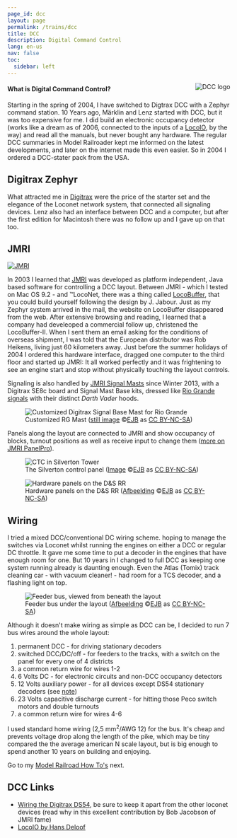```yaml
---
page_id: dcc
layout: page
permalink: /trains/dcc
title: DCC
description: Digital Command Control
lang: en-us
nav: false
toc:
  sidebar: left
---
```


<img src='{{ "/assets/img/trains2/dcclogo.gif" | relative_url }}' alt="DCC logo" style="float: right;">

<h4>What is Digital Command Control?</h4>
<p>Starting in the spring of 2004, I have switched to Digtrax DCC with a Zephyr command station. 10 Years ago, M&auml;rklin and Lenz started with DCC, but it was too expensive for me. I did build an electronic occupancy detector (works like a dream as of 2006, connected to the inputs of a <a href="#locoio">LocoIO</a>, by the way) and read all the manuals, but never bought any hardware. The regular DCC summaries in Model Railroader kept me informed on the latest developments, and later on the internet made this even easier. So in 2004 I ordered a DCC-stater pack from the USA.</p>

## Digitrax Zephyr

<p>What attracted me in <a href="https://www.digitrax.com">Digitrax</a> were the price of the starter set and the elegance of the Loconet network system, that connected all signaling devices. Lenz also had an interface between DCC and a computer, but after the first edition for Macintosh there was no follow up and I gave up on that too.</p>

## JMRI

<a href="https://www.jmri.org"><img src='{{ "/assets/img/trains2/logo-jmri.gif" | relative_url }}' alt='JMRI'></a>

<p>In 2003 I learned that <a href="https://www.jmri.org">JMRI</a> was developed as platform independent, Java based software for controlling a DCC layout. Between JMRI - which I tested on Mac OS 9.2 - and &trade;LocoNet, there was a thing called <a href="https://www.jmri.org/help/en/html/hardware/loconet/LocoBufferII.shtml">LocoBuffer</a>, that you could build yourself following the design by J. Jabour. Just as my Zephyr system arrived in the mail, the website on LocoBuffer disappeared from the web. After extensive browsing and reading, I learned that a company had develeoped a commercial follow up, christened the LocoBuffer-II. When I sent them an email asking for the conditions of overseas shipment, I was told that the European distributor was Rob Heikens, living just 60 kilometers away. Just before the summer holidays of 2004 I ordered this hardware interface, dragged one computer to the third floor and started up JMRI: It all worked perfectly and it was frightening to see an engine start and stop without physically touching the layout controls.</p>

<p>Signaling is also handled by <a href="https://www.jmri.org/help/en/html/tools/signaling/index.shtml">JMRI Signal Masts</a> since Winter 2013, with a Digitrax SE8c board and Signal Mast Base kits, dressed like <a href="tips.html#dwarf">Rio Grande signals</a> with their distinct <em>Darth Vader</em> hoods.</p>

<figure><img src='{{ "/assets/img/trains2/DSCF2960_signal.jpg" | relative_url }}' alt='Customized Digitrax Signal Base Mast for Rio Grande' class='img-fluid'>
<figcaption class="kleiner">Customized RG Mast (<a prefix="dct: https://purl.org/dc/terms/" href="https://purl.org/dc/dcmitype/Image" property="dct:title" rel="dct:type">still image</a> &copy;<a prefix="cc: https://creativecommons.org/ns#" href="https://www.ebroerse.nl" property="cc:attributionName" rel="cc:attributionURL">EJB</a> as <a rel="license" href="https://creativecommons.org/licenses/by-nc-sa/4.0/">CC BY-NC-SA</a>)</figcaption></figure>

<p>Panels along the layout are connected to JMRI and show occupancy of blocks, turnout positions as well as receive input to change them (<a href="tips.html#panel">more on JMRI PanelPro</a>).</p>

<div class="row">
<div class="col-sm">
<figure><img src='{{ "/assets/img/trains2/110-1082_IMG.jpg" | relative_url }}' alt='CTC in Silverton Tower' class='img-fluid'>
<figcaption class="kleiner">The Silverton control panel (<a prefix="dct: https://purl.org/dc/terms/" href="https://purl.org/dc/dcmitype/Image" property="dct:title" rel="dct:type">Image</a> &copy;<a prefix="cc: https://creativecommons.org/ns#" href="https://www.ebroerse.nl" property="cc:attributionName" rel="cc:attributionURL">EJB</a> as <a rel="license" href="https://creativecommons.org/licenses/by-nc-sa/4.0/">CC BY-NC-SA</a>)</figcaption></figure>
</div>
<div class="col-sm">
<figure>
<img src='{{ "/assets/img/trains2/IMG_3536_D_SNGRR%20panel.jpg" | relative_url }}' alt='Hardware panels on the D&S RR' class='img-fluid'>
<figcaption class="kleiner">Hardware panels on the D&amp;S RR (<a prefix="dct: https://purl.org/dc/terms/" href="https://purl.org/dc/dcmitype/Image" property="dct:title" rel="dct:type">Afbeelding</a> &copy;<a prefix="cc: https://creativecommons.org/ns#" href="https://www.ebroerse.nl" property="cc:attributionName" rel="cc:attributionURL">EJB</a> as <a rel="license" href="https://creativecommons.org/licenses/by-nc-sa/4.0/">CC BY-NC-SA</a>)</figcaption>
</figure>
</div>
</div>

## Wiring

<p>I tried a mixed DCC/conventional DC wiring scheme. hoping to manage the switches via Loconet whilst running the engines on either a DCC or regular DC throttle. It gave me some time to put a decoder in the engines that have enough room for one. But 10 years in I changed to full DCC as keeping one system running already is daunting enough. Even the Atlas (Tomix) track cleaning car - with vacuum cleaner! - had room for a TCS decoder, and a flashing light on top.</p>

<figure><img src='{{ "/assets/img/trains2/S2400212-kl.jpg" | relative_url }}' alt='Feeder bus, viewed from beneath the layout' class='img-fluid'>
<figcaption>Feeder bus under the layout (<a prefix="dct: https://purl.org/dc/terms/" href="https://purl.org/dc/dcmitype/Image" property="dct:title" rel="dct:type">Afbeelding</a> &copy;<a prefix="cc: https://creativecommons.org/ns#" href="https://www.ebroerse.nl" property="cc:attributionName" rel="cc:attributionURL">EJB</a> as <a rel="license" href="https://creativecommons.org/licenses/by-nc-sa/4.0/">CC BY-NC-SA</a>)</figcaption></figure>

<p>Although it doesn't make wiring as simple as DCC can be, I decided to run 7 bus wires around the whole layout:</p>
<ol>
<li>permanent DCC - for driving stationary decoders</li>
<li>switched DCC/DC/off - for feeders to the tracks, with a switch on the panel for every one of 4 districts</li>
<li>a common return wire for wires 1-2</li>
<li>6 Volts DC - for electronic circuits and non-DCC occupancy detectors</li>
<li>12 Volts auxiliary power - for all devices except DS54 stationary decoders (see <a href="#wiring-ds54">note</a>)</li>
<li>23 Volts capacitive discharge current - for hitting those Peco switch motors and double turnouts</li>
<li>a common return wire for wires 4-6</li>
</ol>
<p>I used standard home wiring (2,5 mm<sup>2</sup>/AWG 12) for the bus. It's cheap and prevents voltage drop along the length of the pike, which may be tiny compared the the average american N scale layout, but is big enough to spend another 10 years on building and enjoying.</p>

<div class="card mx-auto mb-3 p-3" style="max-width: 90%;">
Go to my <a href="tips.html">Model Railroad How To's</a> next.</div>

## DCC Links

- <a id="wiring-ds54" href="https://www.jmri.org/help/en/html/hardware/loconet/DigitraxPower.shtml">Wiring the Digitrax DS54</a>, be sure to keep it apart from the other loconet devices (read why in this excellent contribution by Bob Jacobson of JMRI fame)
- <a id="locoio" href="https://locohdl.synology.me">LocoIO by Hans Deloof</a>
